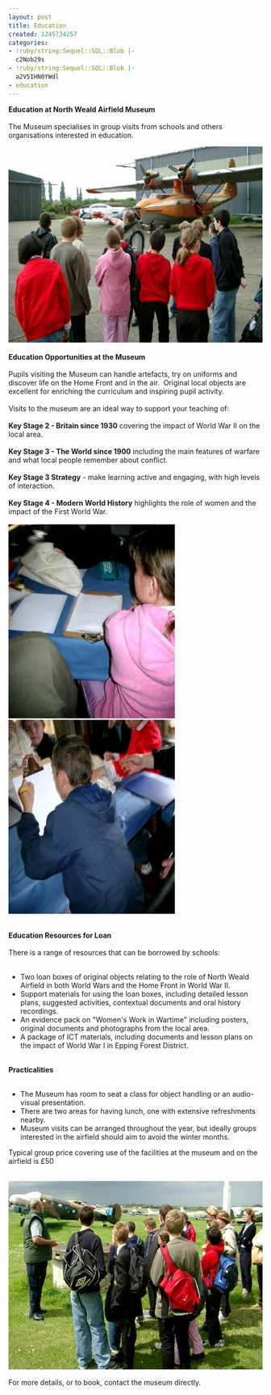 ```yaml
---
layout: post
title: Education
created: 1245734257
categories:
- !ruby/string:Sequel::SQL::Blob |-
  c2Nob29s
- !ruby/string:Sequel::SQL::Blob |-
  a2V5IHN0YWdl
- education
---
```

<p><strong>Education at North Weald Airfield Museum</strong><br /><br />The Museum specialises in group visits from schools and others organisations interested in education.</p><p><img height="388" width="601" src="/images/Education2003outside2.jpg" alt="School group at a visit to North Weald Airfield" /><br /><br /><strong>Education Opportunities at the Museum</strong><br /><br />Pupils visiting the Museum can handle artefacts, try on uniforms and discover life on the Home Front and in the air.&nbsp; Original local objects are excellent for enriching the curriculum and inspiring pupil activity.<br /><br />Visits to the museum are an ideal way to support your teaching of:<br /><br /><strong>Key Stage 2 - Britain since 1930</strong> covering the impact of World War II on the local area.<br /><br /><strong>Key Stage 3 - The World since 1900</strong> including the main features of warfare and what local people remember about conflict.<br /><br /><strong>Key Stage 3 Strategy</strong> - make learning active and engaging, with high levels of interaction.<br /><br /><strong>Key Stage 4 - Modern World History</strong> highlights the role of women and the impact of the First World War.<br /><br /><img height="384" width="330" src="/images/Education2003inside1_1.jpg" alt="Pupils at North Weald Airfield Museum" />&nbsp; <img height="384" width="330" src="/images/Education2003inside2_0.jpg" alt="A visit to North Weald Airfield Museum" /></p><p>&nbsp; <br /><strong>Education Resources for Loan</strong><br /><br />There is a range of resources that can be borrowed by schools:<br />&nbsp;</p><ul><li>Two loan boxes of original objects relating to the role of North Weald Airfield in both World Wars and the Home Front in World War II.</li><li>Support materials for using the loan boxes, including detailed lesson plans, suggested activities, contextual documents and oral history recordings.</li><li>An evidence pack on &quot;Women's Work in Wartime&quot; including posters, original documents and photographs from the local area.</li><li>A package of ICT materials, including documents and lesson plans on the impact of World War I in Epping Forest District.</li></ul><p><br /><strong>Practicalities</strong><br />&nbsp;</p><ul><li>The Museum has room to seat a class for object handling or an audio-visual presentation.</li><li>There are two areas for having lunch, one with extensive refreshments nearby.</li><li>Museum visits can be arranged throughout the year, but ideally groups interested in the airfield should aim to avoid the winter months.</li></ul><p>Typical group price covering use of the facilities at the museum and on the airfield is &pound;50<br />&nbsp;</p><p><img height="373" width="574" src="/images/Education2003outside1.jpg" alt="Education at North Weald Airfield Museum" /></p><p>For more details, or to book, contact the museum directly.
